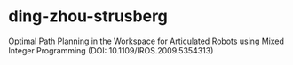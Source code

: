 # ding-zhou-strusberg
Optimal Path Planning in the Workspace for Articulated Robots using Mixed Integer Programming (DOI: 10.1109/IROS.2009.5354313)
